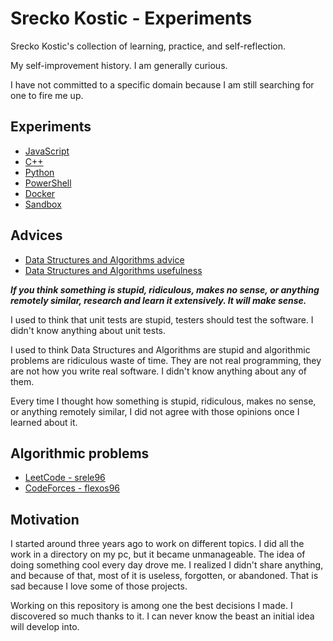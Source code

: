 # Srecko Kostic - Experiments

Srecko Kostic's collection of learning, practice, and self-reflection.

My self-improvement history. I am generally curious.

I have not committed to a specific domain because I am still searching for one to fire me up.

## Experiments

- [JavaScript](./javascript)
- [C++](./cpp)
- [Python](./python)
- [PowerShell](./powershell)
- [Docker](./docker)
- [Sandbox](./sandbox)

## Advices

- [Data Structures and Algorithms advice](https://qr.ae/pylUlM)
- [Data Structures and Algorithms usefulness](https://qr.ae/pylUuM)

**_If you think something is stupid, ridiculous, makes no sense, or anything remotely similar, research and learn it extensively. It will make sense._**

I used to think that unit tests are stupid, testers should test the software. I didn't know anything about unit tests.

I used to think Data Structures and Algorithms are stupid and algorithmic problems are ridiculous waste of time. They are not real programming, they are not how you write real software. I didn't know anything about any of them.

Every time I thought how something is stupid, ridiculous, makes no sense, or anything remotely similar, I did not agree with those opinions once I learned about it.

## Algorithmic problems

- [LeetCode - srele96](https://leetcode.com/srele96/)
- [CodeForces - flexos96](https://codeforces.com/profile/flexos96)

## Motivation

I started around three years ago to work on different topics. I did all the work in a directory on my pc, but it became unmanageable. The idea of doing something cool every day drove me. I realized I didn't share anything, and because of that, most of it is useless, forgotten, or abandoned. That is sad because I love some of those projects.

Working on this repository is among one the best decisions I made. I discovered so much thanks to it. I can never know the beast an initial idea will develop into.
